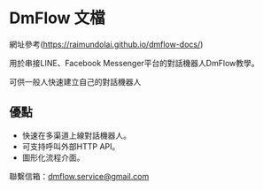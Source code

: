 # DmFlow 文檔

網址參考(https://raimundolai.github.io/dmflow-docs/)

用於串接LINE、Facebook Messenger平台的對話機器人DmFlow教學。

可供一般人快速建立自己的對話機器人

## 優點
- 快速在多渠道上線對話機器人。
- 可支持呼叫外部HTTP API。
- 圖形化流程介面。

聯繫信箱：<dmflow.service@gmail.com>